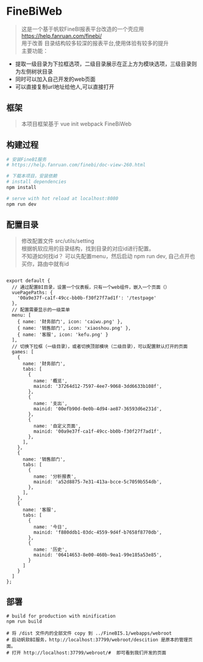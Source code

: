 # FineBiWeb

> 这是一个基于帆软FineBI报表平台改造的一个壳应用   
> https://help.fanruan.com/finebi/   
> 用于改善 目录结构较多较深的报表平台,使用体验有较多的提升  
> 主要功能：
* 提取一级目录为下拉框选项，二级目录展示在正上方为模块选项，三级目录则为左侧树状目录
* 同时可以加入自己开发的web页面  
* 可以直接复制url地址给他人,可以直接打开


## 框架

> 本项目框架基于 vue init webpack FineBiWeb  

## 构建过程

``` bash
# 安装FineBI服务
# https://help.fanruan.com/finebi/doc-view-260.html

# 下载本项目，安装依赖
# install dependencies
npm install

# serve with hot reload at localhost:8080
npm run dev

```

## 配置目录

> 修改配置文件 src/utils/setting  
> 根据帆软应用的目录结构，找到目录的对应id进行配置。  
> 不知道如何找id？ 可以先配置menu，然后启动 npm run dev, 自己点开也买你，路由中就有id
> 
```

export default {
  // 通过配置BI目录，设置一个仪表板，只有一个web组件，嵌入一个页面（）
  vuePagePaths: {
    '00a9e37f-ca1f-49cc-bb0b-f30f27f7ad1f': '/testpage'
  },
  // 配置需要显示的一级菜单
  menu: [
    { name: '财务部门', icon: 'caiwu.png' },
    { name: '销售部门', icon: 'xiaoshou.png' },
    { name: '客服', icon: 'kefu.png' }
  ],
  // 切换下拉框（一级目录），或者切换顶部模块（二级目录），可以配置默认打开的页面
  games: [
    {
      name: '财务部门',
      tabs: [
        {
          name: '概览',
          mainid: '37264d12-7597-4ee7-9068-3dd6633b108f',
        },
        {
          name: '支出',
          mainid: '00efb90d-0e0b-4d94-ae87-36593d6e231d',
        },
        {
          name: '自定义页面',
          mainid: '00a9e37f-ca1f-49cc-bb0b-f30f27f7ad1f',
        },
      ],
    },
    {
      name: '销售部门',
      tabs: [
        {
          name: '分析报表',
          mainid: 'a52d8875-7e31-413a-bcce-5c7059b554db',
        },
      ],
    },
    {
      name: '客服',
      tabs: [
        {
          name: '今日',
          mainid: 'f880ddb1-03dc-4559-9d4f-b7658f8770db',
        },
        {
          name: '历史',
          mainid: '06414653-8e00-460b-9ea1-99e185a53e85',
        }
      ]
    }
  ]
};

```


## 部署

```
# build for production with minification
npm run build

# 将 /dist 文件内的全部文件 copy 到 ../FineBI5.1/webapps/webroot  
# 启动帆软BI服务，http://localhost:37799/webroot/descition 是原本的管理页面。  
# 打开 http://localhost:37799/webroot/#  即可看到我们开发的页面  

```